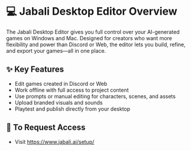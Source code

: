 # 💻 Jabali Desktop Editor Overview

The Jabali Desktop Editor gives you full control over your AI-generated games on Windows and Mac. Designed for creators who want more flexibility and power than Discord or Web, the editor lets you build, refine, and export your games—all in one place.

## ✨ Key Features
- Edit games created in Discord or Web
- Work offline with full access to project content
- Use prompts or manual editing for characters, scenes, and assets
- Upload branded visuals and sounds
- Playtest and publish directly from your desktop

## 🔗 To Request Access 
- Visit https://www.jabali.ai/setup/


